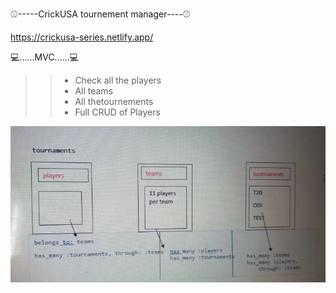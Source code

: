 ⚾-----CrickUSA tournement manager----⚾

https://crickusa-series.netlify.app/



💻......MVC......💻

>> * Check all the players 
>> * All teams
>> * All thetournements
>> * Full CRUD of Players


![Alt text](./table.jpg?raw=true "Title")
